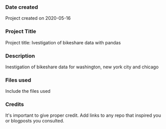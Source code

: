 ### Date created
Project created on 2020-05-16

### Project Title
Project title: Ivestigation of bikeshare data with pandas

### Description
Inestigation of bikeshare data for washington, new york city and chicago

### Files used
Include the files used

### Credits
It's important to give proper credit. Add links to any repo that inspired you or blogposts you consulted.

